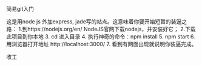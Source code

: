 简易git入门

这是用node js 外加express, jade写的站点。这意味着你要开始短暂的装逼之路：
1.到https://nodejs.org/en/ NodeJS官网下载nodejs，并安装好它；
2.下载此项目到你本地
3. cd 进入目录
4. 执行神奇的命令：npm install
5. npm start
6. 用浏览器打开地址 http://localhost:3000/
7. 看到有网面出现就说明你装逼完成。

收工